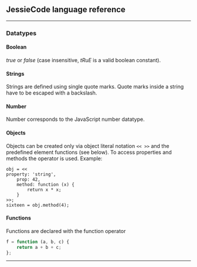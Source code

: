 ## JessieCode language reference

---

### Datatypes

#### Boolean

_true_ or _false_ (case insensitive, _tRuE_ is a valid boolean constant).

#### Strings

Strings are defined using single quote marks. Quote marks inside a string have to be escaped with a backslash.

#### Number

Number corresponds to the JavaScript number datatype.

#### Objects

Objects can be created only via object literal notation `<< >>` and the predefined element functions (see below). To access properties and methods the operator is used. Example:

```jessiecode
obj = <<
property: 'string',
    prop: 42,
    method: function (x) {
        return x * x;
    }
>>;
sixteen = obj.method(4);
```

#### Functions

Functions are declared with the function operator

```js
f = function (a, b, c) {
    return a + b + c;
};
```

---


